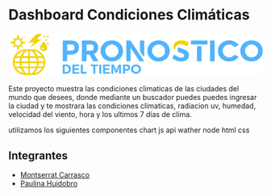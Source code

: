 # Dashboard Condiciones Climáticas 

![Pronostico Del Tiempo](https://github.com/Mcarrascot/Dashboard/blob/main/assets/imgs/logo.png)

Este proyecto muestra las condiciones climaticas de las ciudades del mundo que desees, donde  mediante un buscador puedes puedes ingresar la ciudad y te mostrara las condiciones climaticas, radiacion uv, humedad, velocidad del viento, hora y los ultimos 7 días de clima.

utilizamos  los siguientes componentes
chart js
api wather
node 
html
css



## Integrantes

- [Montserrat Carrasco](https://github.com/Mcarrascot)
- [Paulina Huidobro](https://github.com/PaulinaHuidobro)
